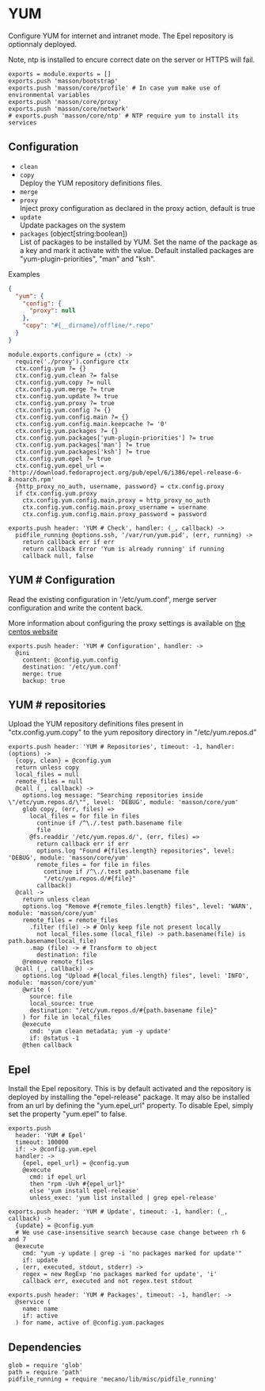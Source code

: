 
# YUM

Configure YUM for internet and intranet mode. The Epel repository is optionnaly
deployed.

Note, ntp is installed to encure correct date on the server or HTTPS will fail.

    exports = module.exports = []
    exports.push 'masson/bootstrap'
    exports.push 'masson/core/profile' # In case yum make use of environmental variables
    exports.push 'masson/core/proxy'
    exports.push 'masson/core/network'
    # exports.push 'masson/core/ntp' # NTP require yum to install its services

## Configuration

*   `clean`   
*   `copy`   
    Deploy the YUM repository definitions files.   
*   `merge`   
*   `proxy`   
    Inject proxy configuration as declared in the proxy 
    action, default is true   
*   `update`   
    Update packages on the system   
*   `packages` (object[string:boolean])   
    List of packages to be installed by YUM. Set the name of the package as a
    key and mark it activate with the value. Default installed packages are
    "yum-plugin-priorities", "man" and "ksh".   

Examples

```json
{
  "yum": {
    "config": {
      "proxy": null
    },
    "copy": "#{__dirname}/offline/*.repo"
  }
}
```

    module.exports.configure = (ctx) ->
      require('./proxy').configure ctx
      ctx.config.yum ?= {}
      ctx.config.yum.clean ?= false
      ctx.config.yum.copy ?= null
      ctx.config.yum.merge ?= true
      ctx.config.yum.update ?= true
      ctx.config.yum.proxy ?= true
      ctx.config.yum.config ?= {}
      ctx.config.yum.config.main ?= {}
      ctx.config.yum.config.main.keepcache ?= '0'
      ctx.config.yum.packages ?= {}
      ctx.config.yum.packages['yum-plugin-priorities'] ?= true
      ctx.config.yum.packages['man'] ?= true
      ctx.config.yum.packages['ksh'] ?= true
      ctx.config.yum.epel ?= true
      ctx.config.yum.epel_url = 'http://download.fedoraproject.org/pub/epel/6/i386/epel-release-6-8.noarch.rpm'
      {http_proxy_no_auth, username, password} = ctx.config.proxy
      if ctx.config.yum.proxy
        ctx.config.yum.config.main.proxy = http_proxy_no_auth
        ctx.config.yum.config.main.proxy_username = username
        ctx.config.yum.config.main.proxy_password = password

    exports.push header: 'YUM # Check', handler: (_, callback) ->
      pidfile_running @options.ssh, '/var/run/yum.pid', (err, running) ->
        return callback err if err
        return callback Error 'Yum is already running' if running
        callback null, false

## YUM # Configuration

Read the existing configuration in '/etc/yum.conf', 
merge server configuration and write the content back.

More information about configuring the proxy settings 
is available on [the centos website](http://www.centos.org/docs/5/html/yum/sn-yum-proxy-server.html)

    exports.push header: 'YUM # Configuration', handler: ->
      @ini
        content: @config.yum.config
        destination: '/etc/yum.conf'
        merge: true
        backup: true

## YUM # repositories

Upload the YUM repository definitions files present in 
"ctx.config.yum.copy" to the yum repository directory 
in "/etc/yum.repos.d"

    exports.push header: 'YUM # Repositories', timeout: -1, handler: (options) ->
      {copy, clean} = @config.yum
      return unless copy
      local_files = null
      remote_files = null
      @call (_, callback) ->
        options.log message: "Searching repositories inside \"/etc/yum.repos.d/\"", level: 'DEBUG', module: 'masson/core/yum'
        glob copy, (err, files) =>
          local_files = for file in files
            continue if /^\./.test path.basename file
            file
          @fs.readdir '/etc/yum.repos.d/', (err, files) =>
            return callback err if err
            options.log "Found #{files.length} repositories", level: 'DEBUG', module: 'masson/core/yum'
            remote_files = for file in files
              continue if /^\./.test path.basename file
              "/etc/yum.repos.d/#{file}"
            callback()
      @call ->
        return unless clean
        options.log "Remove #{remote_files.length} files", level: 'WARN', module: 'masson/core/yum'
        remote_files = remote_files
          .filter (file) -> # Only keep file not present locally
            not local_files.some (local_file) -> path.basename(file) is path.basename(local_file)
          .map (file) -> # Transform to object
            destination: file
        @remove remote_files
      @call (_, callback) ->
        options.log "Upload #{local_files.length} files", level: 'INFO', module: 'masson/core/yum'
        @write (
          source: file
          local_source: true
          destination: "/etc/yum.repos.d/#{path.basename file}"
        ) for file in local_files
        @execute
          cmd: 'yum clean metadata; yum -y update'
          if: @status -1
        @then callback

## Epel

Install the Epel repository. This is by default activated and the repository is
deployed by installing the "epel-release" package. It may also be installed from
an url by defining the "yum.epel_url" property. To disable Epel, simply set the
property "yum.epel" to false.

    exports.push
      header: 'YUM # Epel'
      timeout: 100000
      if: -> @config.yum.epel
      handler: ->
        {epel, epel_url} = @config.yum
        @execute
          cmd: if epel_url
          then "rpm -Uvh #{epel_url}"
          else 'yum install epel-release' 
          unless_exec: 'yum list installed | grep epel-release'

    exports.push header: 'YUM # Update', timeout: -1, handler: (_, callback) ->
      {update} = @config.yum
      # We use case-insensitive search because case change between rh 6 and 7
      @execute
        cmd: "yum -y update | grep -i 'no packages marked for update'"
        if: update
      , (err, executed, stdout, stderr) ->
        regex = new RegExp 'no packages marked for update', 'i'
        callback err, executed and not regex.test stdout

    exports.push header: 'YUM # Packages', timeout: -1, handler: ->
      @service (
        name: name
        if: active
      ) for name, active of @config.yum.packages
      

## Dependencies

    glob = require 'glob'
    path = require 'path'
    pidfile_running = require 'mecano/lib/misc/pidfile_running'

